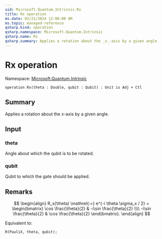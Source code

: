 ```yaml
---
uid: Microsoft.Quantum.Intrinsic.Rx
title: Rx operation
ms.date: 02/21/2024 12:00:00 AM
ms.topic: managed-reference
qsharp.kind: operation
qsharp.namespace: Microsoft.Quantum.Intrinsic
qsharp.name: Rx
qsharp.summary: Applies a rotation about the _x_-axis by a given angle.
---
```


# Rx operation

Namespace: [Microsoft.Quantum.Intrinsic](xref:Microsoft.Quantum.Intrinsic)

```qsharp
operation Rx(theta : Double, qubit : Qubit) : Unit is Adj + Ctl
```

## Summary
Applies a rotation about the _x_-axis by a given angle.

## Input
### theta
Angle about which the qubit is to be rotated.
### qubit
Qubit to which the gate should be applied.

## Remarks
$$
\begin{align}
    R_x(\theta) \mathrel{:=}
    e^{-i \theta \sigma_x / 2} =
    \begin{bmatrix}
        \cos \frac{\theta}{2} & -i\sin \frac{\theta}{2}  \\\\
        -i\sin \frac{\theta}{2} & \cos \frac{\theta}{2}
    \end{bmatrix}.
\end{align}
$$

Equivalent to:
```qsharp
R(PauliX, theta, qubit);
```
